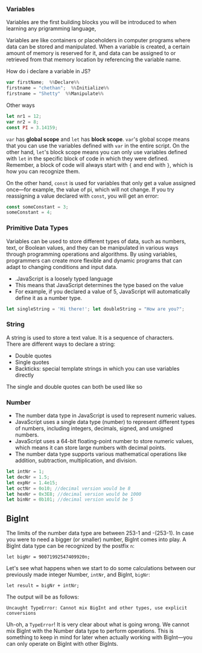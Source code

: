### Variables

Variables are the first building blocks you will be introduced to when learning any prigramming language,

Variables are like containers or placeholders in computer programs where data can be stored and manipulated. When a variable is created, a certain amount of memory is reserved for it, and data can be assigned to or retrieved from that memory location by referencing the variable name.

How do i declare a variable in JS?

``` js
var firstName;  %%Declare%%
firstname = "chethan";  %%Initialize%%
firstname = "Shetty"  %%Manipulate%%
```

Other ways 

``` js
let nr1 = 12; 
var nr2 = 8;
const PI = 3.14159;
```

`var` has **global scope** and `let` has **block scope**. `var`'s global scope means that you can use the variables defined with `var` in the entire script. On the other hand, `let`'s block scope means you can only use variables defined with `let` in the specific block of code in which they were defined. Remember, a block of code will always start with `{` and end with `}`, which is how you can recognize them.

On the other hand, `const` is used for variables that only get a value assigned once—for example, the value of pi, which will not change. If you try reassigning a value declared with `const`, you will get an error:

``` js
const someConstant = 3; 
someConstant = 4;
```

### Primitive Data Types

Variables can be used to store different types of data, such as numbers, text, or Boolean values, and they can be manipulated in various ways through programming operations and algorithms. By using variables, programmers can create more flexible and dynamic programs that can adapt to changing conditions and input data.

* .JavaScript is a loosely typed language
* This means that JavaScript determines the type based on the value
* For example, if you declared a value of 5, JavaScript will automatically define it as a number type.

``` js
let singleString = 'Hi there!'; let doubleString = "How are you?";
```

### String 

A string is used to store a text value. It is a sequence of characters. There are different ways to declare a string:

-   Double quotes
-   Single quotes
-   Backticks: special template strings in which you can use variables directly

The single and double quotes can both be used like so

### Number

-   The number data type in JavaScript is used to represent numeric values.
-   JavaScript uses a single data type (number) to represent different types of numbers, including integers, decimals, signed, and unsigned numbers.
-   JavaScript uses a 64-bit floating-point number to store numeric values, which means it can store large numbers with decimal points.
-   The number data type supports various mathematical operations like addition, subtraction, multiplication, and division.

``` js
let intNr = 1;
let decNr = 1.5;
let expNr = 1.4e15;
let octNr = 0o10; //decimal version would be 8 
let hexNr = 0x3E8; //decimal version would be 1000
let binNr = 0b101; //decimal version would be 5
```

## BigInt

The limits of the number data type are between 253-1 and -(253-1). In case you were to need a bigger (or smaller) number, BigInt comes into play. A BigInt data type can be recognized by the postfix `n`:

```
let bigNr = 90071992547409920n;
```

Let's see what happens when we start to do some calculations between our previously made integer Number, `intNr`, and BigInt, `bigNr`:

```
let result = bigNr + intNr;
```

The output will be as follows:

```
Uncaught TypeError: Cannot mix BigInt and other types, use explicit conversions
```

Uh-oh, a `TypeError`! It is very clear about what is going wrong. We cannot mix BigInt with the Number data type to perform operations. This is something to keep in mind for later when actually working with BigInt—you can only operate on BigInt with other BigInts.